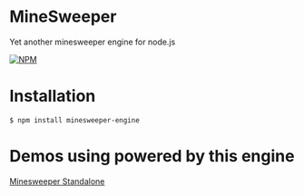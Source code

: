 MineSweeper
====

Yet another minesweeper engine for node.js

[![NPM](https://nodei.co/npm-dl/minesweeper-engine.png?months=3)](https://nodei.co/npm/minesweeper-engine/)

# Installation

```
$ npm install minesweeper-engine
```

# Demos using powered by this engine

[Minesweeper Standalone](https://meganetaaan.github.io/minesweeper-standalone/)
